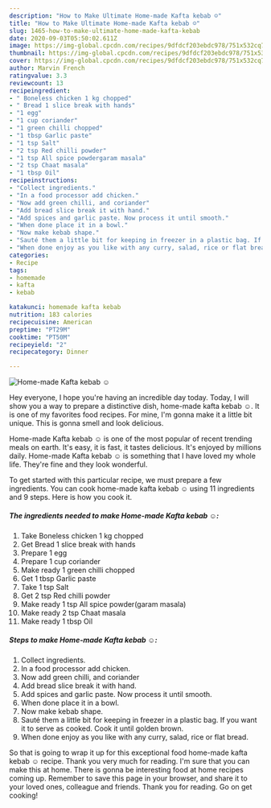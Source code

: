 ```yaml
---
description: "How to Make Ultimate Home-made Kafta kebab ☺"
title: "How to Make Ultimate Home-made Kafta kebab ☺"
slug: 1465-how-to-make-ultimate-home-made-kafta-kebab
date: 2020-09-03T05:50:02.611Z
image: https://img-global.cpcdn.com/recipes/9dfdcf203ebdc978/751x532cq70/home-made-kafta-kebab-☺-recipe-main-photo.jpg
thumbnail: https://img-global.cpcdn.com/recipes/9dfdcf203ebdc978/751x532cq70/home-made-kafta-kebab-☺-recipe-main-photo.jpg
cover: https://img-global.cpcdn.com/recipes/9dfdcf203ebdc978/751x532cq70/home-made-kafta-kebab-☺-recipe-main-photo.jpg
author: Marvin French
ratingvalue: 3.3
reviewcount: 13
recipeingredient:
- " Boneless chicken 1 kg chopped"
- " Bread 1 slice break with hands"
- "1 egg"
- "1 cup coriander"
- "1 green chilli chopped"
- "1 tbsp Garlic paste"
- "1 tsp Salt"
- "2 tsp Red chilli powder"
- "1 tsp All spice powdergaram masala"
- "2 tsp Chaat masala"
- "1 tbsp Oil"
recipeinstructions:
- "Collect ingredients."
- "In a food processor add chicken."
- "Now add green chilli, and coriander"
- "Add bread slice break it with hand."
- "Add spices and garlic paste. Now process it until smooth."
- "When done place it in a bowl."
- "Now make kebab shape."
- "Sauté them a little bit for keeping in freezer in a plastic bag. If you want it to serve as cooked. Cook it until golden brown."
- "When done enjoy as you like with any curry, salad, rice or flat bread."
categories:
- Recipe
tags:
- homemade
- kafta
- kebab

katakunci: homemade kafta kebab 
nutrition: 183 calories
recipecuisine: American
preptime: "PT29M"
cooktime: "PT50M"
recipeyield: "2"
recipecategory: Dinner

---
```



![Home-made Kafta kebab ☺](https://img-global.cpcdn.com/recipes/9dfdcf203ebdc978/751x532cq70/home-made-kafta-kebab-☺-recipe-main-photo.jpg)

Hey everyone, I hope you're having an incredible day today. Today, I will show you a way to prepare a distinctive dish, home-made kafta kebab ☺. It is one of my favorites food recipes. For mine, I'm gonna make it a little bit unique. This is gonna smell and look delicious.

Home-made Kafta kebab ☺ is one of the most popular of recent trending meals on earth. It's easy, it is fast, it tastes delicious. It's enjoyed by millions daily. Home-made Kafta kebab ☺ is something that I have loved my whole life. They're fine and they look wonderful.




To get started with this particular recipe, we must prepare a few ingredients. You can cook home-made kafta kebab ☺ using 11 ingredients and 9 steps. Here is how you cook it.

<!--inarticleads1-->

##### The ingredients needed to make Home-made Kafta kebab ☺:

1. Take  Boneless chicken 1 kg chopped
1. Get  Bread 1 slice break with hands
1. Prepare 1 egg
1. Prepare 1 cup coriander
1. Make ready 1 green chilli chopped
1. Get 1 tbsp Garlic paste
1. Take 1 tsp Salt
1. Get 2 tsp Red chilli powder
1. Make ready 1 tsp All spice powder(garam masala)
1. Make ready 2 tsp Chaat masala
1. Make ready 1 tbsp Oil




<!--inarticleads2-->

##### Steps to make Home-made Kafta kebab ☺:

1. Collect ingredients.
1. In a food processor add chicken.
1. Now add green chilli, and coriander
1. Add bread slice break it with hand.
1. Add spices and garlic paste. Now process it until smooth.
1. When done place it in a bowl.
1. Now make kebab shape.
1. Sauté them a little bit for keeping in freezer in a plastic bag. If you want it to serve as cooked. Cook it until golden brown.
1. When done enjoy as you like with any curry, salad, rice or flat bread.




So that is going to wrap it up for this exceptional food home-made kafta kebab ☺ recipe. Thank you very much for reading. I'm sure that you can make this at home. There is gonna be interesting food at home recipes coming up. Remember to save this page in your browser, and share it to your loved ones, colleague and friends. Thank you for reading. Go on get cooking!
